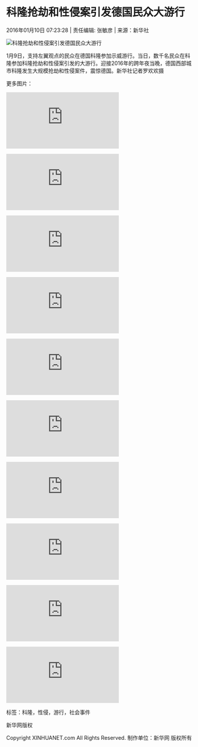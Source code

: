 # 科隆抢劫和性侵案引发德国民众大游行

2016年01月10日 07:23:28 | 责任编辑: 张敏彦 | 来源：新华社

![科隆抢劫和性侵案引发德国民众大游行](http://128612239_14523817619971n.jpg)

1月9日，支持左翼观点的民众在德国科隆参加示威游行。当日，数千名民众在科隆参加科隆抢劫和性侵案引发的大游行。迎接2016年的跨年夜当晚，德国西部城市科隆发生大规模抢劫和性侵案件，震惊德国。新华社记者罗欢欢摄

更多图片：

![科隆抢劫和性侵案引发德国民众大游行](http://news.xinhuanet.com/world/2016-01/10/c_128612239.htm)

![莫斯科冬季自行车大游行](http://news.xinhuanet.com/world/2016-01/10/c_128612479.htm)

![实拍秘鲁变性人 靠出卖肉体维生遭受不公平待遇](http://news.xinhuanet.com/world/2016-01/09/c_128610712.htm)

![摄影师拍俄罗斯冬泳俱乐部 零下30℃河中游泳](http://news.xinhuanet.com/world/2016-01/09/c_128610737.htm)

![360度火星全景照公布 揭“黑暗区”真容](http://news.xinhuanet.com/world/2016-01/09/c_128610717.htm)

![重启大喇叭对朝喊话 韩军放出流行歌曲](http://news.xinhuanet.com/world/2016-01/09/c_128610670.htm)

![183岁陆龟成全世界最高寿生命体](http://news.xinhuanet.com/world/2016-01/09/c_128610750.htm)

![48岁女子喜欢健身 身材完美似20岁](http://news.xinhuanet.com/world/2016-01/09/c_128610714.htm)

![猫咪扮小猴吃香蕉卖萌](http://japan.xinhuanet.com/2016-01/10/c_134990946.htm)

![2015日本电影旬报十佳](http://japan.xinhuanet.com/2016-01/10/c_134993566.htm)

标签：科隆，性侵，游行，社会事件

新华网版权

Copyright XINHUANET.com All Rights Reserved.  制作单位：新华网  版权所有